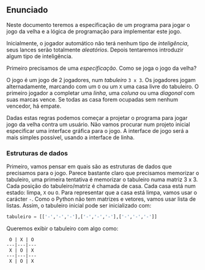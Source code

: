 
## Enunciado

Neste documento teremos a especificação de um programa para jogar o jogo
da velha e a lógica de programação para implementar este jogo.

Inicialmente, o jogador automático não terá nenhum tipo de *inteligência*,
seus lances serão totalmente *aleatórios*. Depois tentaremos introduzir algum
tipo de inteligência.

Primeiro precisamos de uma *especificação*. Como se joga o jogo da velha?

O jogo é um jogo de 2 jogadores, num *tabuleiro* `3 x 3`. Os jogadores
jogam alternadamente, marcando com um `O` ou um `X` uma casa livre do tabuleiro.
O primeiro jogador a completar uma *linha*, uma *coluna* ou uma *diagonal*
com suas marcas vence. Se todas as casa forem ocupadas sem nenhum vencedor, há
empate.

Dadas estas regras podemos começar a projetar o programa para jogar jogo da
velha contra um usuário. Não vamos procurar num projeto inicial especificar uma
interface gráfica para o jogo. A interface de jogo será a mais simples possível,
usando a interface de linha.

### Estruturas de dados

Primeiro, vamos pensar em quais são as estruturas de dados que precisamos para
o jogo. Parece bastante claro que precisamos memorizar o tabuleiro, uma
primeira tentativa é memorizar o tabuleiro numa matriz 3 x 3. Cada posição
do tabuleiro/matriz é chamada de casa. Cada casa está num estado: limpa, `X` ou
`O`. Para representar que a casa está limpa, vamos usar o carácter `-`. Como o
Python não tem matrizes e vetores, vamos usar lista de listas. Assim, o
tabuleiro inicial pode ser inicializado com:

```Python
tabuleiro = [['-','-','-'],['-','-','-'],['-','-','-']]
```

Queremos exibir o tabuleiro com algo como:

```
 O | X | O
---|---|---
 X | O | X
---|---|---
 X | O | X
```
